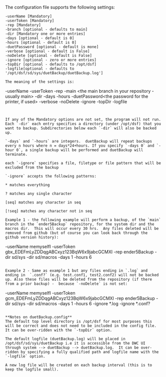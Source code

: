 The configuration file supports the following settings:

```
-userName [Mandatory]
-userToken [Mandatory]
-rep [Mandatory]
-branch [optional - defaults to main]
-dir [Mandatory one or more entries]
-days [optional - default is 0]
-hours [optional - default is 0]
-duetPassword [optional - default is mone]
-verbose [optional - default is False]
-noDelete [optional - default is False]
-ignore [optional - zero or more entries]
-topDir [optional - defaults to /opt/dsf]
-logfile[optional - defaults to '/opt/dsf/sd/sys/duetBackup/duetBackup.log']

The meaning of the settings is:

```
-userName <your Github user name>
-userToken <your github token>
-rep <your repository name>
-main <the main branch in your repository - usually main>
-dir <subdir>
-days <days between backups>
-hours <hours added to days>
-duetPassword<the password for the printer, if used>
-verbose<produces more detailed logging>
-noDelete <do not delete files>
-ignore  <do not backup files that match the pattern>
-topDir <the top level dir that is the source for backups>
-logfile <the fully qualified path and name of the logfile>
```


If any of the Mandatory options are not set, the program will not run.
Each `-dir` each entry specifies a directory (under /opt/dsf) that you want to backup. Subdirectories below each `-dir` will also be backed up.

`-days` and `-hours` are integers.  duetBackup will repeat backups every n hours where n = days*24+hours. If you specify `-days 0` and `-hour 0`, a single backup will be performed and duetBackup will terminate.

each `-ignore` specifies a file, filetype or file pattern that will be excluded from the backup

`-ignore` accepts the following patterns:

* matches everything

? matches any single character

[seq] matches any character in seq

[!seq] matches any character not in seq

Example 1 - the following example will perform a backup, of the `main` branch in the `ender5Backup` repository, for the system dir and the macros dir.  This will occur every 30 hrs.  Any files deleted will be removed from github (but of course you can look back through the github version history):

```
-userName memyselfI
-userToken gbx_EDEFmLyZDDqgABCxyz123BqW6x9jabcGCMXl
-rep ender5Backup
-dir sd/sys
-dir sd/macros
-days 1
-hours 6
```

Example 2 - Same as example 1 but any files ending in `.log` and ending in  `.conf?` (e.g. test.conf1, test2.conf2) will not be backed up. Also these files will be deleted from the repository (if there from a prior backup) -  because `-noDelete` is not set:

```
-userName memyselfI
-userToken gcm_EDEFmLyZDDqgABCxyz123BqW6x9jabcGCMXl
-rep ender5Backup
-dir sd/sys
-dir sd/macros
-days 1
-hours 6
-ignore *.log
-ignore *.conf?
```

**Notes on duetBackup.config**
The default top level directory is /opt/dsf for most purposes this will be correct and does not need to be included in the config file.  It can be over-ridden with the `-topDir` option.

The default logfile (duetBackup.log) will be placed in /opt/dsf/sd/sys/duetBackup i.e it is accessible from the DWC UI through system --> duetBackup --> duetBackup.log.  It can be over-ridden by specifying a fully qualified path and logfile name with the `-logfile` option.

A new log file will be created on each backup interval (this is to keep the logfile small).